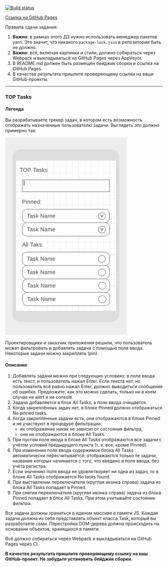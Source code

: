 [![Build status](https://ci.appveyor.com/api/projects/status/c5kdfqhsd89tpdno?svg=true)](https://ci.appveyor.com/project/vladvolkov71/ahj-code-events-tasks)


[Сcылка на GitHub Pages](https://vladvolkov71.github.io/ahj-code-events-tasks/)

Правила сдачи задания:

1. **Важно**: в рамках этого ДЗ нужно использовать менеджер пакетов yarn. Это значит, что никакого `package-lock.json` в репозитории быть не должно.
1. **Важно**: всё, включая картинки и стили, должно собираться через Webpack и выкладываться на GitHub Pages через AppVeyor.
1. В README.md должен быть размещён бейджик сборки и ссылка на GitHub Pages.
1. В качестве результата пришлите проверяющему ссылки на ваши GitHub-проекты.

---

### TOP Tasks

#### Легенда

Вы разрабатываете трекер задач, в котором есть возможность отображать назначенные пользователю задачи. Выглядеть это должно примерно так:

![](./pic/tasks.png)

Проектировщики и заказчик приложения решили, что пользователь может фильтровать и добавлять задачи с помощью поля ввода. Некоторые задачи можно закреплять (pin).

#### Описание

1. Добавлять задачи можно при следующих условиях: в поле ввода есть текст, и пользователь нажал Enter. Если текста нет, но пользователь всё равно нажал Enter, должно выводиться сообщение об ошибке. Предложите, как это можно сделать, только ни в коем случае не alert и не console.
1. Задача добавляется в блок All Tasks, а поле ввода очищается.
1. Когда закреплённых задач нет, в блоке Pinned должно отображаться No pinned tasks.
1. Когда закреплённые задачи есть, они отображаются в блоке Pinned и не участвуют в процедуре фильтрации:
    * их отображение никак не зависит от состояния фильтра,
    * они не отображаются в блоке All Tasks.
1. При пустом поле ввода в блоке All Tasks отображаются все задачи с учётом условий предыдущего пункта (т. е. все, кроме Pinned).
1. При изменении поля ввода содержимое блока All Tasks автоматически пересчитывается: отображаются только те задачи, название которых начинается с того, что введено в поле ввода, без учёта регистра.
1. Если значению поля ввода не удовлетворяет ни одна из задач, то в блоке All Tasks отображается No tasks found.
1. При выставлении переключателя (круглая иконка справа) задача из блока All Tasks попадает в Pinned.
1. При снятии переключателя (круглая иконка справа) задача из блока Pinned попадает в блок All Tasks. При этом учитывайте состояние фильтра.

Все задачи должны храниться в едином массиве в памяти JS. Каждая задача должна из себя представлять объект класса Task, который вы разработаете сами. Перестройка DOM-дерева должна происходить на основании объектов, хранящихся в памяти.

Всё должно собираться через Webpack и выкладываться на GitHub Pages через CI.

**В качестве результата пришлите проверяющему ссылку на ваш GitHub-проект. Не забудьте установить бейджик сборки.**
